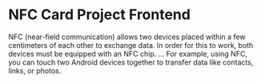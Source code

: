 # NFC Card Project Frontend
NFC (near-field communication) allows two devices placed within a few centimeters of each other to exchange data. In order for this to work, both devices must be equipped with an NFC chip. ... For example, using NFC, you can touch two Android devices together to transfer data like contacts, links, or photos.
